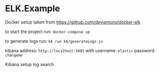 # ELK.Example

Docker setup taken from https://github.com/deviantony/docker-elk

to start the project run: 
`docker-compose up`

to generate logs run: 
`k6 run k6/generateLogs.js`

kibana address:
`http://localhost:5601`
with username: `elastic` password: `changeme`


Kibana setup log search